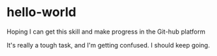 # hello-world
Hoping I can get this skill and make progress in the Git-hub platform

It's really a tough task, and I'm getting confused.
I should keep going.
